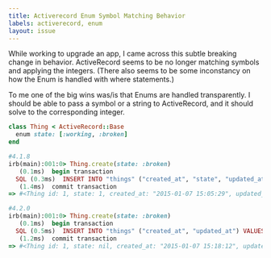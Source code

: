 ```yaml
---
title: Activerecord Enum Symbol Matching Behavior
labels: activerecord, enum
layout: issue
---
```


While working to upgrade an app, I came across this subtle breaking change in behavior. ActiveRecord seems to be no longer matching symbols and applying the integers. (There also seems to be some inconstancy on how the Enum is handled with where statements.)

To me one of the big wins was/is that Enums are handled transparently. I should be able to pass a symbol or a string to ActiveRecord, and it should solve to the corresponding integer. 

``` ruby
class Thing < ActiveRecord::Base
  enum state: [:working, :broken]
end
```

``` ruby
#4.1.8
irb(main):001:0> Thing.create(state: :broken)
   (0.1ms)  begin transaction
  SQL (0.3ms)  INSERT INTO "things" ("created_at", "state", "updated_at") VALUES (?, ?, ?)  [["created_at", "2015-01-07 15:05:29.952177"], ["state", 1], ["updated_at", "2015-01-07 15:05:29.952177"]]
   (1.4ms)  commit transaction
=> #<Thing id: 1, state: 1, created_at: "2015-01-07 15:05:29", updated_at: "2015-01-07 15:05:29">
```

``` ruby
#4.2.0
irb(main):001:0> Thing.create(state: :broken)
   (0.1ms)  begin transaction
  SQL (0.5ms)  INSERT INTO "things" ("created_at", "updated_at") VALUES (?, ?)  [["created_at", "2015-01-07 15:18:12.457901"], ["updated_at", "2015-01-07 15:18:12.457901"]]
   (1.2ms)  commit transaction
=> #<Thing id: 1, state: nil, created_at: "2015-01-07 15:18:12", updated_at: "2015-01-07 15:18:12">
```

